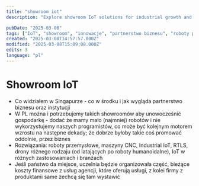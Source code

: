 ```yaml
---
title: "showroom iot"
description: "Explore showroom IoT solutions for industrial growth and innovation"

pubDate: "2025-03-08"
tags: ["IoT", "showroom", "innowacje", "partnerstwo biznesu", "roboty przemysłowe", "programiści", "promocja biznesu"]
created: "2025-03-08T14:57:57.000Z"
modified: "2025-03-08T15:09:08.000Z"
edits: 3
language: "pl"
---
```


# Showroom IoT

- Co widziałem w Singapurze - co w środku i jak wygląda partnerstwo biznesu oraz instytucji
- W PL można i potrzebujemy takich showroomów aby unowocześnić gospodarkę - dodać że mamy mało (najmniej) robotów i nie wykorzystujemy naszych programistów, co może być kolejnym motorem wzrostu na następne dekady; że dobrze byłoby takie coś promować oddolnie, przez biznes
- Rozwiązania: roboty przemysłowe, maszyny CNC, Industrial IoT, RTLS, drony różnego rodzaju (od latających po roboty humanoidalne), IoT w różnych zastosowaniach i branżach
- Jeśli państwo da miejsce, uczelnia będzie organizowała część, bieżące koszty finansowe z usług agencji, które oferują usługi, z kolei firmy z produktami same zechcą się tam wystawić